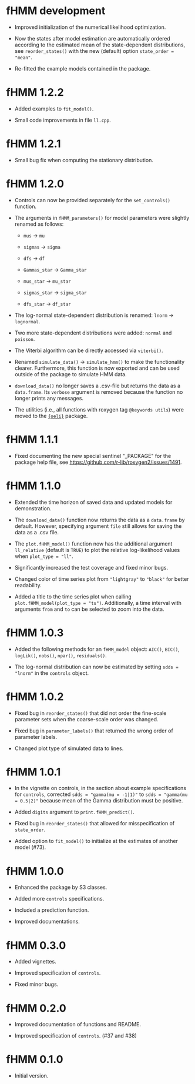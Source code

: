 # fHMM development

* Improved initialization of the numerical likelihood optimization.

* Now the states after model estimation are automatically ordered according to the estimated mean of the state-dependent distributions, see `reorder_states()` with the new (default) option `state_order = "mean"`.

* Re-fitted the example models contained in the package.

# fHMM 1.2.2

* Added examples to `fit_model()`.

* Small code improvements in file `ll.cpp`.

# fHMM 1.2.1

* Small bug fix when computing the stationary distribution. 

# fHMM 1.2.0

* Controls can now be provided separately for the `set_controls()` function.

* The arguments in `fHMM_parameters()` for model parameters were slightly renamed as follows:

  - `mus` -> `mu`
  
  - `sigmas` -> `sigma`
  
  - `dfs` -> `df`
  
  - `Gammas_star` -> `Gamma_star`
  
  - `mus_star` -> `mu_star`
  
  - `sigmas_star` -> `sigma_star`
  
  - `dfs_star` -> `df_star`

* The log-normal state-dependent distribution is renamed: `lnorm` -> `lognormal`.

* Two more state-dependent distributions were added: `normal` and `poisson`.

* The Viterbi algorithm can be directly accessed via `viterbi()`.

* Renamed `simulate_data()` -> `simulate_hmm()` to make the functionality clearer. Furthermore, this function is now exported and can be used outside of the package to simulate HMM data.

* `download_data()` no longer saves a .csv-file but returns the data as a `data.frame`. Its `verbose` argument is removed because the function no longer prints any messages.

* The utilities (i.e., all functions with roxygen tag `@keywords utils`) were moved to the [`{oeli}`](https://loelschlaeger.de/oeli/) package.

# fHMM 1.1.1

* Fixed documenting the new special sentinel "_PACKAGE" for the package help file, see https://github.com/r-lib/roxygen2/issues/1491.

# fHMM 1.1.0

* Extended the time horizon of saved data and updated models for demonstration.

* The `download_data()` function now returns the data as a `data.frame` by default. However, specifying argument `file` still allows for saving the data as a .csv file.

* The `plot.fHMM_model()` function now has the additional argument `ll_relative` (default is `TRUE`) to plot the relative log-likelihood values when `plot_type = "ll"`.

* Significantly increased the test coverage and fixed minor bugs.

* Changed color of time series plot from `"lightgray"` to `"black"` for better readability.

* Added a title to the time series plot when calling `plot.fHMM_model(plot_type = "ts")`. Additionally, a time interval with arguments `from` and `to` can be selected to zoom into the data.

# fHMM 1.0.3

* Added the following methods for an `fHMM_model` object: `AIC()`, `BIC()`, `logLik()`, `nobs()`, `npar()`, `residuals()`.

* The log-normal distribution can now be estimated by setting `sdds = "lnorm"` in the `controls` object.

# fHMM 1.0.2

* Fixed bug in `reorder_states()` that did not order the fine-scale parameter sets when the coarse-scale order was changed.

* Fixed bug in `parameter_labels()` that returned the wrong order of parameter labels.

* Changed plot type of simulated data to lines.

# fHMM 1.0.1

* In the vignette on controls, in the section about example specifications for `controls`, corrected `sdds = "gamma(mu = -1|1)"` to `sdds = "gamma(mu = 0.5|2)"` because mean of the Gamma distribution must be positive.

* Added `digits` argument to `print.fHMM_predict()`.

* Fixed bug in `reorder_states()` that allowed for misspecification of `state_order`.

* Added option to `fit_model()` to initialize at the estimates of another model (#73).

# fHMM 1.0.0

* Enhanced the package by S3 classes.

* Added more `controls` specifications.

* Included a prediction function.

* Improved documentations.

# fHMM 0.3.0

* Added vignettes.

* Improved specification of `controls`.

* Fixed minor bugs.

# fHMM 0.2.0

* Improved documentation of functions and README.

* Improved specification of `controls`. (#37 and #38)

# fHMM 0.1.0

* Initial version.
